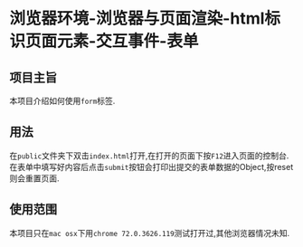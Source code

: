 # 浏览器环境-浏览器与页面渲染-html标识页面元素-交互事件-表单

## 项目主旨

本项目介绍如何使用`form`标签.

## 用法

在`public`文件夹下双击`index.html`打开,在打开的页面下按`F12`进入页面的控制台.在表单中填写好内容后点击`submit`按钮会打印出提交的表单数据的Object,按reset则会重置页面.


## 使用范围

本项目只在`mac osx`下用`chrome 72.0.3626.119`测试打开过,其他浏览器情况未知.